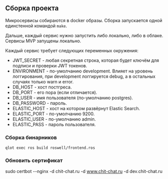 ## Сборка проекта

Микросервисы собираются в docker образы. Сборка запускается одной единстенной командой `make`.

Дальше, каждый сервис нужно запустить либо локально, либо в облаке. Сервисы MVP запущены локально.

Каждый сервис требует следующих переменных окружения:

- JWT_SECRET - любая секретная строка, которая будет ключём для подписи и проверки JWT токенов.
- ENVIRONMENT - по-умолчанию development. Влияет на уровень логгирования, при development логгируется debug, а в остальных случаях только warn и error.
- DB_HOST - хост постгреса.
- DB_PORT - его пора (если отличается).
- DB_USER - имя пользователя (по-умолчанию postgres).
- DB_PASSWORD - пароль.
- ELASTIC_HOST - хост на котором развёрнут Elastic Search.
- ELASTIC_PORT - по-умолчанию 9200.
- ELASTIC_USER - по-умолчанию admin.
- ELASTIC_PASS - пароль пользователя.

### Сборка бинарников

```
qlot exec ros build roswell/frontend.ros
```

### Обновить сертификат

sudo certbot --nginx -d chit-chat.ru -d www.chit-chat.ru -d dev.chit-chat.ru

